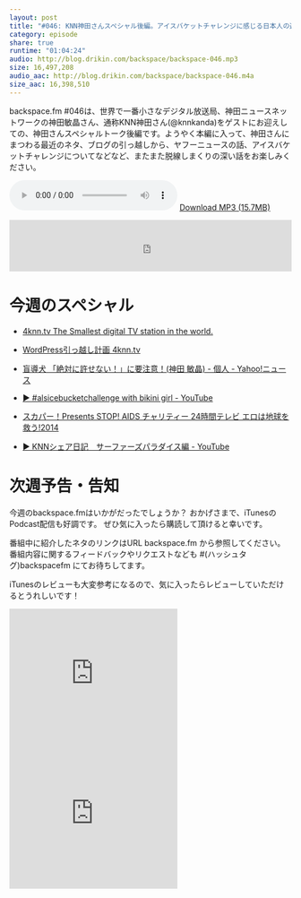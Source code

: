 ```yaml
---
layout: post
title: "#046: KNN神田さんスペシャル後編。アイスバケットチャレンジに感じる日本人の違和感？など"
category: episode
share: true
runtime: "01:04:24"
audio: http://blog.drikin.com/backspace/backspace-046.mp3
size: 16,497,208
audio_aac: http://blog.drikin.com/backspace/backspace-046.m4a
size_aac: 16,398,510
---
```


backspace.fm #046は、世界で一番小さなデジタル放送局、神田ニュースネットワークの神田敏晶さん、通称KNN神田さん(@knnkanda)をゲストにお迎えしての、神田さんスペシャルトーク後編です。ようやく本編に入って、神田さんにまつわる最近のネタ、ブログの引っ越しから、ヤフーニュースの話、アイスバケットチャレンジについてなどなど、またまた脱線しまくりの深い話をお楽しみください。

<audio src="http://blog.drikin.com/backspace/backspace-046.mp3" controls preload></audio>
[Download MP3 (15.7MB)](http://blog.drikin.com/backspace/backspace-046.mp3)

<iframe src="http://backspace.fm/subscribes.html" width="100%" height="92" scrolling="no" frameborder="0"></iframe>


# 今週のスペシャル

- [4knn.tv  The Smallest digital TV station in the world.](http://4knn.tv/)

- [WordPress引っ越し計画  4knn.tv](http://4knn.tv/2014/08/wordpress%e5%bc%95%e3%81%a3%e8%b6%8a%e3%81%97%e8%a8%88%e7%94%bb/)

- [盲導犬 「絶対に許せない！」に要注意！(神田 敏晶) - 個人 - Yahoo!ニュース](http://bylines.news.yahoo.co.jp/kandatoshiaki/20140829-00038662)

- [▶ #alsicebucketchallenge with bikini girl - YouTube](https://www.youtube.com/watch?v=j2TYHBBn9tE&list=UUNIly45P_YFe0VFz5fupnkg)

- [スカパー！Presents STOP! AIDS チャリティー 24時間テレビ エロは地球を救う!2014](http://adult.skyperfectv.co.jp/24h_2014/)

- [▶ KNNシェア日記　サーファーズパラダイス編 - YouTube](https://www.youtube.com/watch?v=Fb830_0ksfE&list=UUNIly45P_YFe0VFz5fupnkg)

# 次週予告・告知

今週のbackspace.fmはいかがだったでしょうか？
おかげさまで、iTunesのPodcast配信も好調です。
ぜひ気に入ったら購読して頂けると幸いです。

番組中に紹介したネタのリンクはURL backspace.fm から参照してください。
番組内容に関するフィードバックやリクエストなども #(ハッシュタグ)backspacefm にてお待ちしてます。

iTunesのレビューも大変参考になるので、気に入ったらレビューしていただけるとうれしいです！

<iframe src="http://rcm-fe.amazon-adsystem.com/e/cm?t=driftking-22&o=9&p=12&l=bn1&mode=videogames-jp&browse=637394&fc1=000000&lt1=_blank&lc1=3366FF&bg1=FFFFFF&f=ifr" marginwidth="0" marginheight="0" width="300" height="250" border="0" frameborder="0" style="border:none;" scrolling="no"></iframe>
<iframe src="http://rcm-fe.amazon-adsystem.com/e/cm?t=driftking-22&o=9&p=12&l=bn1&mode=computers-jp&browse=2127209051&fc1=000000&lt1=_blank&lc1=3366FF&bg1=FFFFFF&f=ifr" marginwidth="0" marginheight="0" width="300" height="250" border="0" frameborder="0" style="border:none;" scrolling="no"></iframe>


